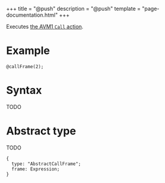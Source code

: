 +++
title = "@push"
description = "@push"
template = "page-documentation.html"
+++

Executes [the AVM1 `Call` action][avm1-call].

# Example

```
@callFrame(2);
```

# Syntax

TODO

# Abstract type

TODO

```
{
  type: "AbstractCallFrame";
  frame: Expression;
}
```

[Expression]: @/documentation/as2/expression.md
[TRIVIA]: @/documentation/as2/trivia.md
[avm1-call]: @/documentation/avm1/actions/call.md
